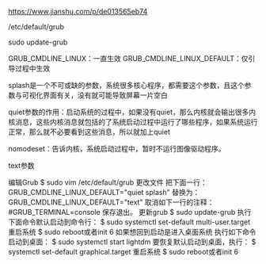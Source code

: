 https://www.jianshu.com/p/de013565eb74

/etc/default/grub

sudo update-grub

GRUB_CMDLINE_LINUX：一直生效
GRUB_CMDLINE_LINUX_DEFAULT：仅引导过程中生效


splash是一个不可或缺的参数，系统很多核心程序，都需要这个参数，且这个参数与可视化界面有关，没有就可能导致屏幕一片空白

quiet参数的作用：启动系统的过程中，如果没有quiet，那么内核就会输出很多内核消息，这些内核消息就包括的了系统启动过程中运行了哪些程序，如果系统运行正常，那么就不必要看到这些消息，所以就加上quiet

nomodeset：告诉内核，系统启动过程中，暂时不运行图像驱动程序。

text参数


编辑Grub
$ sudo vim /etc/default/grub
更改文件
把下面一行：
GRUB_CMDLINE_LINUX_DEFAULT="quiet splash"
替换为：
GRUB_CMDLINE_LINUX_DEFAULT="text"
取消如下一行的注释：
#GRUB_TERMINAL=console
保存退出。
更新grub
$ sudo update-grub
执行下面命令默认启动到命令行：
$ sudo systemctl set-default multi-user.target
重启系统
$ sudo reboot或者init 6
如果想回到启动是进入桌面系统 执行如下命令启动到桌面：
$ sudo systemctl start lightdm
要恢复默认启动到桌面，执行：
$ systemctl set-default graphical.target
重启系统
$ sudo reboot或者init 6
